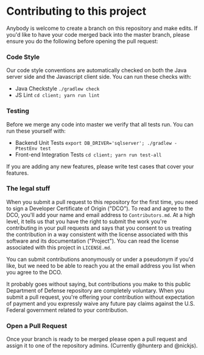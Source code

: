 # Contributing to this project

Anybody is welcome to create a branch on this repository and make edits.  If you'd like to have your code merged back into the master branch, please ensure you do the following before opening the pull request:

### Code Style

Our code style conventions are automatically checked on both the Java server side and the Javascript client side.  You can run these checks with: 

- Java Checkstyle `./gradlew check`
- JS Lint `cd client; yarn run lint`

### Testing

Before we merge any code into master we verify that all tests run.  You can run these yourself with: 

- Backend Unit Tests `export DB_DRIVER='sqlserver'; ./gradlew -PtestEnv test`
- Front-end Integration Tests `cd client; yarn run test-all`

If you are adding any new features, please write test cases that cover your features. 

### The legal stuff

When you submit a pull request to this repository for the first time, you need to sign a Developer Certificate of Origin ("DCO"). To read and agree to the DCO, you'll add your name and email address to `Contributors.md`. At a high level, it tells us that you have the right to submit the work you're contributing in your pull requests and says that you consent to us treating the contribution in a way consistent with the license associated with this software and its documentation ("Project"). You can read the license associated with this project in `LICENSE.md`. 

You can submit contributions anonymously or under a pseudonym if you'd like, but we need to be able to reach you at the email address you list when you agree to the DCO. 

It probably goes without saying, but contributions you make to this public Department of Defense repository are completely voluntary. When you submit a pull request, you're offering your contribution without expectation of payment and you expressly waive any future pay claims against the U.S. Federal government related to your contribution. 

### Open a Pull Request

Once your branch is ready to be merged please open a pull request and assign it to one of the repository admins.  (Currently @hunterp and @nickjs).  
